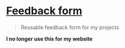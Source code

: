 # [Feedback form](https://sindresorhus.com/feedback)

> Reusable feedback form for my projects

**I no longer use this for my website**
